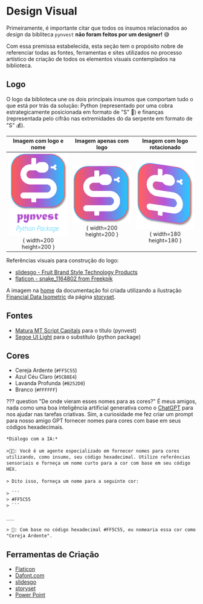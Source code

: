 # Design Visual

Primeiramente, é importante citar que todos os insumos relacionados ao *design* da bibliteca `pynvest` **não foram feitos por um designer!** 😅

Com essa premissa estabelecida, esta seção tem o propósito nobre de referenciar todas as fontes, ferramentas e sites utilizados no processo artístico de criação de todos os elementos visuais contemplados na biblioteca.

## Logo

O logo da biblioteca une os dois principais insumos que comportam tudo o que está por trás da solução: Python (representado por uma cobra estrategicamente posicionada em formato de "S" 🐍) e finanças (representada pelo cifrão nas extremidades do da serpente em formato de "S" 💰).

| **Imagem com logo e nome** | **Imagem apenas com logo** | **Imagem com logo rotacionado** | 
| :--: | :--: | :--: |
| ![Imagem contendo o logo e o nome](../assets/imgs/logo/logo-com-nome.png){ width=200 height=200 } | ![Imagem contendo apenas o logo](../assets/imgs/logo/logo-sem-nome.png){ width=200 height=200 } | ![Imagem contendo o logo rotacionado](../assets/imgs/logo/logo-rotacionado.png){ width=180 height=180 } |

Referências visuais para construção do logo:

- [slidesgo - Fruit Brand Style Technology Products](https://slidesgo.com/pt/tema/pitch-deck-para-produtos-de-tecnologia-com-estilo-marca-de-frutas)
- [flaticon - snake_1164802 from Freekpik](https://www.flaticon.com/free-icon/snake_1164802)

A imagem na [home](../index.md) da documentação foi criada utilizando a ilustração [Financial Data Isometric](https://storyset.com/illustration/financial-data/amico) da página [storyset](https://storyset.com/).


## Fontes

- [Matura MT Script Capitals](https://www.cdnfonts.com/matura-mt-script-capitals.font) para o título (pynvest)
- [Segoe UI Light](https://www.fonts100.com/font+89949_Segoe+UI+Light.html) para o substítulo (python package)

## Cores

- Cereja Ardente (`#FF5C55`)
- Azul Céu Claro (`#5CB8E4`)
- Lavanda Profunda (`#B252D0`)
- Branco (`#FFFFFF`)

??? question "De onde vieram esses nomes para as cores?"
    É meus amigos, nada como uma boa inteligência artificial generativa como o [ChatGPT](https://chat.openai.com/) para nos ajudar nas tarefas criativas. Sim, a curiosidade me fez criar um prompt para nosso amigo GPT fornecer nomes para cores com base em seus códigos hexadecimais.

    *Diálogo com a IA:*
    
    >👨‍🦲: Você é um agente especializado em fornecer nomes para cores utilizando, como insumo, seu código hexadecimal. Utilize referências sensoriais e forneça um nome curto para a cor com base em seu código HEX.

    > Dito isso, forneça um nome para a seguinte cor:

    > ```
    > #FF5C55
    > ```

    ___

    > 🤖: Com base no código hexadecimal #FF5C55, eu nomearia essa cor como "Cereja Ardente".


## Ferramentas de Criação

- [Flaticon](https://www.flaticon.com/)
- [Dafont.com](https://www.dafont.com/)
- [slidesgo](https://slidesgo.com/pt/)
- [storyset](https://storyset.com/)
- [Power Point](https://www.microsoft.com/en-us/microsoft-365/powerpoint)